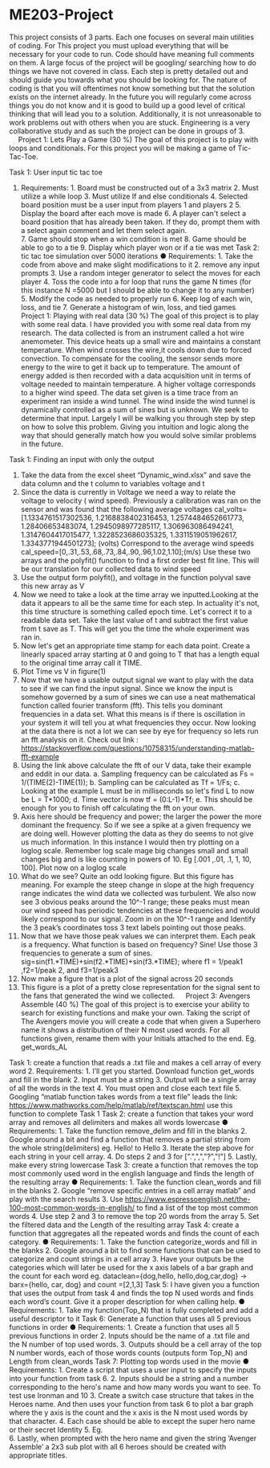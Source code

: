 # ME203-Project
This project consists of 3 parts. Each one focuses on several main utilities of coding. For This project you must upload everything that will be necessary for your code to run.  Code should have meaning full comments on them. A large focus of the project will be googling/ searching how to do things we have not covered in class. Each step is pretty detailed out and should guide you towards what you should be looking for. The nature of coding is that you will oftentimes not know something but that the solution exists on the internet already. In the future you will regularly come across things you do not know and it is good to build up a good level of critical thinking that will lead you to a solution. Additionally, it is not unreasonable to work problems out with others when you are stuck. Engineering is a very collaborative study and as such the project can be done in groups of 3.  
 
Project 1:  Lets Play a Game (30 %)
The goal of this project is to play with loops and conditionals. For this project you will be making a game of Tic-Tac-Toe.

Task 1: User input tic tac toe 
  1.	Requirements: 
    1.	Board must be constructed out of a 3x3 matrix 
    2.	Must utilize a while loop 
    3.	Must utilize If and else conditionals 
    4.	Selected board position must be a user input from players 1 and players 2 
    5.	Display the board after each move is made 
    6.	A player can't select a board position that has already been taken. If they do, prompt them with a select again comment and let them select again.  
    7.	Game should stop when a win condition is met 
    8.	Game should be able to go to a tie 
    9.	Display which player won or if a tie was met 
Task 2: tic tac toe simulation over 5000 iterations 
  ●	Requirements: 
    1.	Take the code from above and make slight modifications to it 
    2.	remove any input prompts 
    3.	Use a random integer generator to select the moves for each player 
    4.	Toss the code into a for loop  that runs the game N times (for this instance N =5000 but I should be able to change it to any number) 
    5.	Modify the code as needed to properly run 
    6.	Keep log of each win, loss, and tie 
    7.	Generate a histogram of win, loss, and tied games 
 
Project 1:  Playing with real data (30 %)
The goal of this project is to play with some real data. I have provided you with some real data from my research. The data collected is from an instrument called a hot wire anemometer. This device heats up a small wire and maintains a constant temperature. When wind crosses the wire,it cools down due to forced convection. To compensate for the cooling, the sensor sends more energy to the wire to get it back up to temperature. The amount of energy added is then recorded with a data acquisition unit in terms of voltage needed to maintain temperature. A higher voltage corresponds to a higher wind speed. The data set given is a time trace from an experiment ran inside a wind tunnel. The wind inside the wind tunnel is dynamically controlled as a sum of sines but is unknown. We seek to determine that input. Largely I will be walking you through step by step on how to solve this problem. Giving you intuition and logic along the way that should generally match how you would solve similar problems in the future. 

Task 1: Finding an input with only the output
  
1.	Take the data from the excel sheet “Dynamic_wind.xlsx” and save the data column and the t column to variables voltage and t
2.	Since the data is currently in Voltage we need a way to relate the voltage to velocity ( wind speed). Previously a calibration was ran on the sensor and was found that the following average voltages cal_volts=[1.1334761517302536, 1.2168838402316453, 1.2574484652661773, 1.28406653483074, 1.2945098977285117, 1.306963086494241, 1.3147604417015477, 1.3228523686035325, 1.3311519051962617, 1.3343771944501273]; (volts) Correspond to the average wind speeds cal_speed=[0,.31,.53,.68,.73,.84,.90,.96,1.02,1.10];(m/s)  Use these two arrays and the polyfit() function to find a first order best fit line. This will be our translation for our collected data to wind speed 
3.	Use the output form polyfit(), and voltage in the function polyval save this new array as V
4.	Now we need to take a look at the time array we inputted.Looking at the data it appears to all be the same time for each step. In actuality it's not, this time structure is something called epoch time. Let's correct it to a readable data set. Take the last value of t and subtract the first value from t save as T. This will get you the time the whole experiment was ran in. 
5.	Now let's get an appropriate time stamp for each data point. Create a linearly spaced array starting at 0 and going to T that has a length equal to the original time array call it TIME.
6.	Plot Time vs V in figure(1) 
7.	Now that we have a usable output signal we want to play with the data to see if we can find the input signal. Since we know the input is somehow governed by a sum of sines we can use a neat mathematical function called fourier transform (fft). This tells you dominant frequencies in a data set. What this means is if there is oscillation in your system it will tell you at what frequencies they occur. Now looking at the data there is not a lot we can see by eye for frequency so lets run an fft analysis on it. Check out link : https://stackoverflow.com/questions/10758315/understanding-matlab-fft-example 
8.	Using the link above calculate the fft of our V data, take their example and eddit in our data. 
a.	Sampling frequency can be calculated as Fs = 1/(TIME(2)-TIME(1));
b.	Sampling can be calculated as Tf = 1/Fs;
c.	Looking at the example L must be in milliseconds so let's find L to now be  L = T*1000;
d.	Time vector is now tf = (0:L-1)*Tf;
e.	This should be enough for you to finish off calculating the fft on your own. 
9.	Axis here should be frequency and power; the larger the power the more dominant the frequency. So if we see a spike at a given frequency we are doing well. However plotting the data as they do seems to not give us much information. In this instance I would then try plotting on a loglog scale. Remember log scale mage big changes small and small changes big and is like counting in powers of 10. Eg [.001 ,.01, .1, 1, 10, 100]. Plot now on a loglog scale
10.	 What do we see? Quite an odd looking figure. But this figure has meaning. For example the steep change in slope at the high frequency range indicates the wind data we collected was turbulent. We also now see 3 obvious peaks around the 10^-1 range; these peaks must mean our wind speed has periodic tendencies at these frequencies and would likely correspond to our signal. Zoom in on the 10^-1 range and Identify the 3 peak’s coordinates toss 3 text labels pointing out those peaks. 
11.	Now that we have those peak values we can interpret them. Each peak is a frequency. What function is based on frequency? Sine! Use those 3 frequencies to generate a sum of sines. sig=sin(f1.*TIME)+sin(f2.*TIME)+sin(f3.*TIME); where f1 = 1/peak1 ,f2=1/peak 2, and f3=1/peak3
12.	Now make a figure that is a plot of the signal across 20 seconds
13.	 This figure is a plot of a pretty close representation for the signal sent to the fans that generated the wind we collected. 
 
Project 3:  Avengers Assemble (40 %)
The goal of this project is to exercise your ability to search for existing functions and make your own. Taking the script of The Avengers movie you will create a code that when given a Superhero name  it shows a distribution of their N most used words. For all functions given, rename them with your Initials attached to the end. Eg. get_words_AL

  Task 1: create a function that reads a .txt file and makes a cell array of every word 
    2.	Requirements: 
      1.	I’ll get you started. Download function get_words and fill in the blank
      2.	Input must be a string
      3.	Output will be a single array of all the words in the text
      4.	You must open and close each  text file
      5.	Googling “matlab function takes words from a text file” leads the link: https://www.mathworks.com/help/matlab/ref/textscan.html use this function to complete Task 1
  Task 2: create a function that takes your word array and removes all delimiters and makes all words lowercase 
    ●	Requirements: 
      1.	Take the function remove_delim and fill in the blanks
      2.	Google around a bit and find a function that removes a partial string from the whole string(delimiters) eg. Hello! to Hello
      3.	Iterate the step above for each string in your cell array.
      4.	Do steps 2 and 3 for [".",",","?","!"]
      5.	Lastly, make every string lowercase
  Task 3: create a function that removes the top most commonly used word in the english language  and finds the length of the resulting array
    ●	Requirements: 
      1.	Take the function clean_words and fill in the blanks
      2.	Google “remove specific entries in a cell array matlab” and play with the search results
      3.	Use https://www.espressoenglish.net/the-100-most-common-words-in-english/ to find a list of the top most common words
      4.	Use step 2 and 3 to remove the top 20 words from the array
      5.	Set  the filtered data and the Length of the resulting array
  Task 4: create a function that aggregates all the repeated words and finds the count of each category. 
    ●	Requirements: 
      1.	Take the function categorize_words and fill in the blanks
      2.	Google around a bit to find some functions that can be used to categorize and count strings in a cell array
      3.	Have your outputs be the categories which will later be used for the x axis labels of a bar graph and the count for each word eg. dataclean={dog,hello, hello,dog,car,dog} →  barx={hello, car, dog} and count =[2,1,3]
    Task 5: I have given you a function that uses the output from task 4 and finds the top N used words and finds each word’s count. Give it a proper description for when calling help. 
    ●	Requirements: 
      1.	Take my function(Top_N) that is fully completed and add a useful descriptor to it
      Task 6: Generate a function that uses all 5 previous functions in order
    ●	Requirements: 
      1.	Create a function that uses all 5 previous functions in order
      2.	Inputs should be the name of a .txt file and the N number of top used words.
      3.	Outputs should be a cell array of the top N number words, each of those words counts (outputs form Top_N) and Length from clean_words
  Task 7: Plotting top words used in the movie
    ●	Requirements: 
      1.	Create a script that uses a user input to specify the inputs into your function from task 6.
      2.	Inputs should be a string and a number corresponding to the hero's name and how many words you want to see. To test use Ironman and 10
      3.	Create a switch case structure that takes in the Heroes name. And then uses your function from task 6 to plot a bar graph where the y axis is the count and the x axis is the N most used words by that character.
      4.	Each case should be able to except the super hero name or their secret Identity 
      5.	Eg.  
      6.	Lastly, when prompted with the hero name and given the string ‘Avenger Assemble’ a 2x3 sub plot with all 6 heroes should be created with appropriate titles. 

